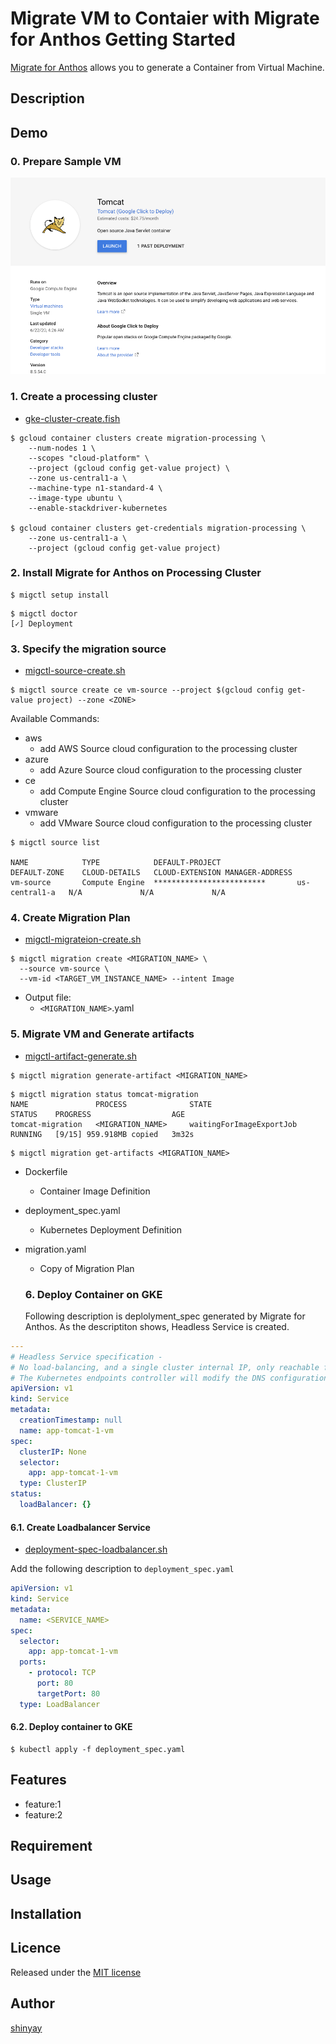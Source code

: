 # Migrate VM to Contaier with Migrate for Anthos Getting Started

[Migrate for Anthos](https://cloud.devsite.corp.google.com/migrate/anthos/docs) allows you to generate a Container from Virtual Machine.

## Description

## Demo

### 0. Prepare Sample VM
![marketplace-tomcat](images/marketplace-tomcat.png)

### 1. Create a processing cluster

- [gke-cluster-create.fish](script/gke-cluster-create.fish)

```
$ gcloud container clusters create migration-processing \
    --num-nodes 1 \
    --scopes "cloud-platform" \
    --project (gcloud config get-value project) \
    --zone us-central1-a \
    --machine-type n1-standard-4 \
    --image-type ubuntu \
    --enable-stackdriver-kubernetes

$ gcloud container clusters get-credentials migration-processing \
    --zone us-central1-a \
    --project (gcloud config get-value project)
```

### 2. Install Migrate for Anthos on Processing Cluster
```
$ migctl setup install
```

```
$ migctl doctor
[✓] Deployment
```

### 3. Specify the migration source

- [migctl-source-create.sh](script/migctl-source-create.sh)

```
$ migctl source create ce vm-source --project $(gcloud config get-value project) --zone <ZONE>
```

Available Commands:
- aws          
  - add AWS Source cloud configuration to the processing cluster
- azure        
  - add Azure Source cloud configuration to the processing cluster
- ce          
  - add Compute Engine Source cloud configuration to the processing cluster
- vmware       
  - add VMware Source cloud configuration to the processing cluster

```
$ migctl source list

NAME            TYPE            DEFAULT-PROJECT                 DEFAULT-ZONE    CLOUD-DETAILS   CLOUD-EXTENSION MANAGER-ADDRESS
vm-source       Compute Engine  *************************       us-central1-a   N/A             N/A             N/A
```

### 4. Create Migration Plan

- [migctl-migrateion-create.sh](script/migctl-migrateion-create.sh)

```
$ migctl migration create <MIGRATION_NAME> \
  --source vm-source \
  --vm-id <TARGET_VM_INSTANCE_NAME> --intent Image
```

- Output file:
  - `<MIGRATION_NAME>`.yaml

### 5. Migrate VM and Generate artifacts

- [migctl-artifact-generate.sh](script/migctl-artifact-generate.sh)

```
$ migctl migration generate-artifact <MIGRATION_NAME>
```

```
$ migctl migration status tomcat-migration
NAME               PROCESS              STATE                      STATUS    PROGRESS                  AGE
tomcat-migration   <MIGRATION_NAME>     waitingForImageExportJob   RUNNING   [9/15] 959.918MB copied   3m32s
```

```
$ migctl migration get-artifacts <MIGRATION_NAME>
```

- Dockerfile
  - Container Image Definition
- deployment_spec.yaml
  - Kubernetes Deployment Definition
- migration.yaml
  - Copy of Migration Plan

  ### 6. Deploy Container on GKE

  Following description is deplolyment_spec generated by Migrate for Anthos. As the descriptiton shows, Headless Service is created.

```yaml
---
# Headless Service specification -
# No load-balancing, and a single cluster internal IP, only reachable from within the cluster
# The Kubernetes endpoints controller will modify the DNS configuration to return records (addresses) that point to the Pods, which are labeled with "app": "app-tomcat-1-vm"
apiVersion: v1
kind: Service
metadata:
  creationTimestamp: null
  name: app-tomcat-1-vm
spec:
  clusterIP: None
  selector:
    app: app-tomcat-1-vm
  type: ClusterIP
status:
  loadBalancer: {}
```

#### 6.1. Create Loadbalancer Service

- [deployment-spec-loadbalancer.sh](script/deployment-spec-loadbalancer.sh)

Add the following description to `deployment_spec.yaml`

```yaml
apiVersion: v1
kind: Service
metadata:
  name: <SERVICE_NAME>
spec:
  selector:
    app: app-tomcat-1-vm
  ports:
    - protocol: TCP
      port: 80
      targetPort: 80
  type: LoadBalancer

```

#### 6.2. Deploy container to GKE

```
$ kubectl apply -f deployment_spec.yaml
```

## Features

- feature:1
- feature:2

## Requirement

## Usage

## Installation

## Licence

Released under the [MIT license](https://gist.githubusercontent.com/shinyay/56e54ee4c0e22db8211e05e70a63247e/raw/34c6fdd50d54aa8e23560c296424aeb61599aa71/LICENSE)

## Author

[shinyay](https://github.com/shinyay)
